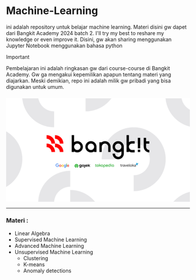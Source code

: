 # Machine-Learning

ini adalah repository untuk belajar machine learning. Materi disini gw dapet dari Bangkit Academy 2024 batch 2. I'll try my best to reshare my knowledge or even improve it. Disini, gw akan sharing menggunakan Jupyter Notebook menggunakan bahasa python

> [!IMPORTANT]
> Pembelajaran ini adalah ringkasan gw dari course-course di Bangkit Academy. Gw ga mengakui kepemilikan apapun tentang materi yang diajarkan. Meski demikian, repo ini adalah milik gw pribadi yang bisa digunakan untuk umum.

### 
<img src="asset/2-1.png">

---

### Materi :
* Linear Algebra
* Supervised Machine Learning
* Advanced Machine Learning
* Unsupervised Machine Learning
  * Clustering
  * K-means
  * Anomaly detections
